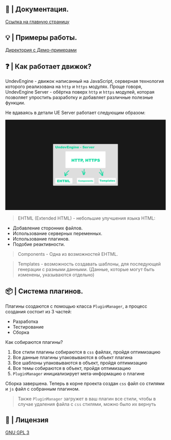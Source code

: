 ## 📕 | Документация.

[Ссылка на главную страницу](https://github.com/UndevSoftware/UndevEngine/tree/main/docs#readme)

## 💡 | Примеры работы.

[Директория с Демо-примерами](https://github.com/UndevSoftware/UndevEngine/tree/main/demo)

## ❓ | Как работает движок?

UndevEngine - движок написанный на JavaScript, серверная технология которого реализована на `http` и `https` модулях. Проще говоря, UndevEngine Server - обёртка поверх `http` и `https` модулей, которая позволяет упростить разработку и добавляет различные полезные функции.

Не вдаваясь в детали UE Server работает следующим образом:

<img src="https://github.com/UndevSoftware/UndevEngine/blob/main/IMAGES/UndevEngine%20-%20Server.png">

> EHTML (Extended HTML) - небольшие улучшения языка HTML:

- Добавление сторонних файлов.
- Использование серверных переменных.
- Использование плагинов.
- Подобие реактивности.

> Components - Одна из возможностей EHTML.

> Templates - возможность создавать шаблоны, для последующей генерации с разными данными. (Данные, которые могут быть изменены, указываются отдельно)

## 📦 | Система плагинов.

Плагины создаются с помощью класса `PluginManager`, а процесс создания состоит из 3 частей:

- Разработка
- Тестирование
- Сборка

Как собираются плагины?

1. Все стили плагины собираются в `css` файлах, пройдя оптимизацию
2. Все данные плагины упаковываются в объект плагина
3. Все шаблоны упаковываются в объект, пройдя оптимизацию
4. Все темы собираются в объект, пройдя оптимизацию
5. `PluginManager` инициализирует мета-информацию о плагине

Сборка завершена. Теперь в корне проекта создан `css` файл со стилями и `js` файл с собранным плагином.

> Также `PluginManager` загружет в ваш плагин все стили, чтобы в случае удаления файла с `css` стилями, можно было их вернуть

## 📃 | Лицензия

[GNU GPL 3](https://github.com/UndevSoftware/UndevEngine/blob/main/LICENSE)
